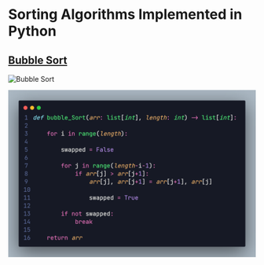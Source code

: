 # Sorting Algorithms Implemented in Python

## [Bubble Sort](bubble_sort.py)

![Bubble Sort](https://upload.wikimedia.org/wikipedia/commons/c/c8/Bubble-sort-example-300px.gif)

<img src="https://github.com/kannanjayachandran/Python/blob/b12d61ea893a03911d10b5ea968dcaa2090f1ff8/1.%20DATA%20STRUCTURES%20AND%20ALGORITHMS/Algorithms/Sorting/bubbleSort.png"/>
